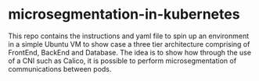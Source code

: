 # microsegmentation-in-kubernetes
This repo contains the instructions and yaml file to spin up an environment in a simple Ubuntu VM to show case a three tier architecture comprising of FrontEnd, BackEnd and Database. The idea is to show how through the use of a CNI such as Calico, it is possible to perform microsegmentation of communications between pods.
